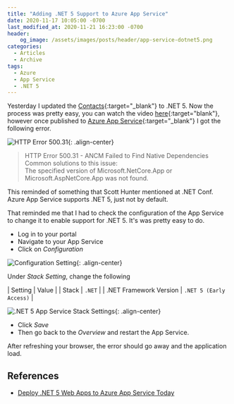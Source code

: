 ```yaml
---
title: "Adding .NET 5 Support to Azure App Service"
date: 2020-11-17 10:05:00 -0700
last_modified_at: 2020-11-21 16:23:00 -0700
header:
    og_image: /assets/images/posts/header/app-service-dotnet5.png
categories:
  - Articles
  - Archive
tags:
  - Azure
  - App Service
  - .NET 5
---
```

Yesterday I updated the [Contacts](https://www.github.com/jguadagno/contacts){:target="_blank"} to .NET 5.  Now the process was pretty easy, you can watch the video [here](https://youtu.be/9eD0WfVizbE){:target="blank"}, however once published to [Azure App Service](https://azure.microsoft.com/en-us/services/app-service/?WT.mc_id=AZ-MVP-4024623){:target="_blank"} I got the following error.

![HTTP Error 500.31](/assets/images/posts/dotnet5-appservice-500-31.png){: .align-center}

> HTTP Error 500.31 - ANCM Failed to Find Native Dependencies  
> Common solutions to this issue:  
> The specified version of Microsoft.NetCore.App or Microsoft.AspNetCore.App was not found.  

This reminded of something that Scott Hunter mentioned at .NET Conf.  Azure App Service supports .NET 5, just not by default.

That reminded me that I had to check the configuration of the App Service to change it to enable support for .NET 5.  It's was pretty easy to do.

* Log in to your portal
* Navigate to your App Service
* Click on *Configuration*

![Configuration Setting](/assets/images/posts/dotnet5-appservice-configuration.png){: .align-center}

Under *Stack Setting*, change the following

| Setting | Value |
| Stack | `.NET` |
| .NET Framework Version | `.NET 5 (Early Access)` |

![.NET 5 App Service Stack Settings](/assets/images/posts/dotnet5-appservice-stack-setting.png){: .align-center}

* Click *Save*
* Then go back to the *Overview* and restart the App Service.

After refreshing your browser, the error should go away and the application load.

## References

* [Deploy .NET 5 Web Apps to Azure App Service Today](https://devblogs.microsoft.com/aspnet/announcing-asp-net-core-in-net-5/#deploy-net-5-web-apps-to-azure-app-service-today?WT.mc_id=AZ-MVP-4024623)
